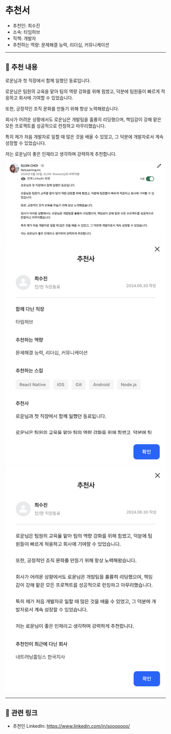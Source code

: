 # 추천서

- 추천인: 최수진
- 소속: 타임허브
- 직책: 개발자
- 추천하는 역량: 문제해결 능력, 리더십, 커뮤니케이션

---

## 💬 추천 내용

로운님과 첫 직장에서 함께 일했던 동료입니다.

로운님은 팀원의 교육을 맡아 팀의 역량 강화를 위해 힘썼고, 덕분에 팀원들이 빠르게 적응하고 회사에 기여할 수 있었습니다.

또한, 긍정적인 조직 문화를 만들기 위해 항상 노력해왔습니다.

회사가 어려운 상황에서도 로운님은 개발팀을 훌륭히 리딩했으며, 책임감이 강해 맡은 모든 프로젝트를 성공적으로 런칭하고 마무리했습니다.

특히 제가 처음 개발자로 일할 때 많은 것을 배울 수 있었고, 그 덕분에 개발자로서 계속 성장할 수 있었습니다.

저는 로운님이 좋은 인재라고 생각하며 강력하게 추천합니다.

![](/assets/linkedin/linkedin-timehub-sujin-developer.png)
![](/assets/wanted/wanted-timehub-sujin-developer-01.png)
![](/assets/wanted/wanted-timehub-sujin-developer-02.png)

---

## 🔗 관련 링크

- 추천인 LinkedIn: https://www.linkedin.com/in/sooooooo/
